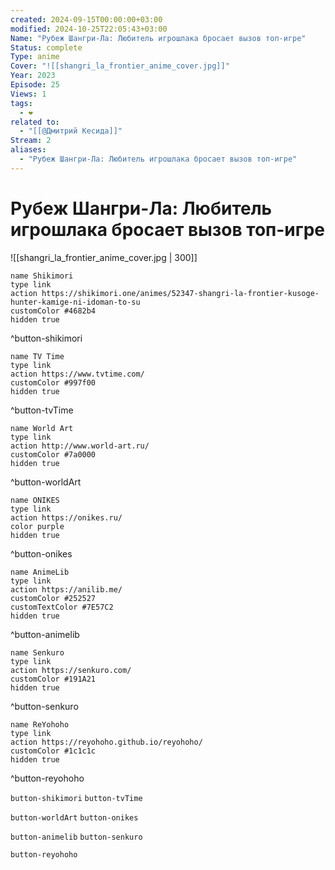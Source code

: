 ```yaml
---
created: 2024-09-15T00:00:00+03:00
modified: 2024-10-25T22:05:43+03:00
Name: "Рубеж Шангри-Ла: Любитель игрошлака бросает вызов топ-игре"
Status: complete
Type: anime
Cover: "![[shangri_la_frontier_anime_cover.jpg]]"
Year: 2023
Episode: 25
Views: 1
tags:
  - ❤
related to:
  - "[[@Дмитрий Кесида]]"
Stream: 2
aliases:
  - "Рубеж Шангри-Ла: Любитель игрошлака бросает вызов топ-игре"
---
```


# Рубеж Шангри-Ла: Любитель игрошлака бросает вызов топ-игре

![[shangri_la_frontier_anime_cover.jpg | 300]]

```button
name Shikimori
type link
action https://shikimori.one/animes/52347-shangri-la-frontier-kusoge-hunter-kamige-ni-idoman-to-su
customColor #4682b4
hidden true
```
^button-shikimori

```button
name TV Time
type link
action https://www.tvtime.com/
customColor #997f00
hidden true
```
^button-tvTime

```button
name World Art
type link
action http://www.world-art.ru/
customColor #7a0000
hidden true
```
^button-worldArt

```button
name ONIKES
type link
action https://onikes.ru/
color purple
hidden true
```
^button-onikes

```button
name AnimeLib
type link
action https://anilib.me/
customColor #252527
customTextColor #7E57C2
hidden true
```
^button-animelib

```button
name Senkuro
type link
action https://senkuro.com/
customColor #191A21
hidden true
```
^button-senkuro

```button
name ReYohoho
type link
action https://reyohoho.github.io/reyohoho/
customColor #1c1c1c
hidden true
```
^button-reyohoho

`button-shikimori` `button-tvTime`

`button-worldArt` `button-onikes`

`button-animelib` `button-senkuro`

`button-reyohoho`